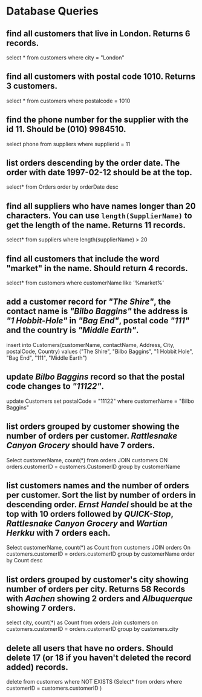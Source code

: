 # Database Queries

## find all customers that live in London. Returns 6 records.
select * from customers where city = "London"
## find all customers with postal code 1010. Returns 3 customers.
select * from customers where postalcode = 1010
## find the phone number for the supplier with the id 11. Should be (010) 9984510.
select phone from suppliers where supplierid = 11
## list orders descending by the order date. The order with date 1997-02-12 should be at the top.
select* from Orders order by orderDate desc
## find all suppliers who have names longer than 20 characters. You can use `length(SupplierName)` to get the length of the name. Returns 11 records.
select* from suppliers where length(supplierName) > 20
## find all customers that include the word "market" in the name. Should return 4 records.
select* from customers where customerName like '%market%'
## add a customer record for _"The Shire"_, the contact name is _"Bilbo Baggins"_ the address is _"1 Hobbit-Hole"_ in _"Bag End"_, postal code _"111"_ and the country is _"Middle Earth"_.
insert into Customers(customerName, contactName, Address, City, postalCode, Country) values ("The Shire", "Bilbo Baggins", "1 Hobbit Hole", "Bag End", "111", "Middle Earth")
## update _Bilbo Baggins_ record so that the postal code changes to _"11122"_.
update Customers set postalCode = "11122" where customerName = "Bilbo Baggins"
## list orders grouped by customer showing the number of orders per customer. _Rattlesnake Canyon Grocery_ should have 7 orders.
Select customerName, count(*) from orders JOIN customers ON orders.customerID = customers.CustomerID group by customerName
## list customers names and the number of orders per customer. Sort the list by number of orders in descending order. _Ernst Handel_ should be at the top with 10 orders followed by _QUICK-Stop_, _Rattlesnake Canyon Grocery_ and _Wartian Herkku_ with 7 orders each.
Select customerName, count(*)  as Count from customers JOIN orders On customers.customerID = orders.customerID group by customerName order by Count desc
## list orders grouped by customer's city showing number of orders per city. Returns 58 Records with _Aachen_ showing 2 orders and _Albuquerque_ showing 7 orders.
select city, count(*) as Count from orders Join customers on customers.customerID = orders.customerID group by customers.city
## delete all users that have no orders. Should delete 17 (or 18 if you haven't deleted the record added) records.
delete from customers where NOT EXISTS (Select* from orders where customerID = customers.customerID )